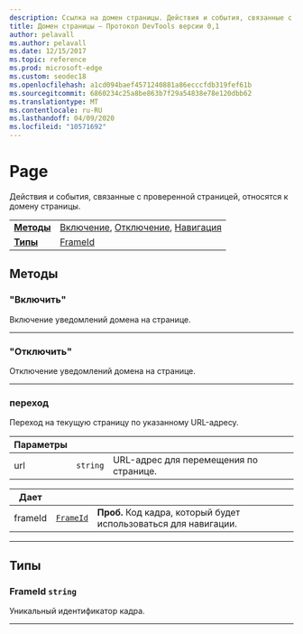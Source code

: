 ```yaml
---
description: Ссылка на домен страницы. Действия и события, связанные с проверенной страницей, относятся к домену страницы.
title: Домен страницы — Протокол DevTools версии 0,1
author: pelavall
ms.author: pelavall
ms.date: 12/15/2017
ms.topic: reference
ms.prod: microsoft-edge
ms.custom: seodec18
ms.openlocfilehash: a1cd094baef4571240881a86ecccfdb319fef61b
ms.sourcegitcommit: 6860234c25a8be863b7f29a54838e78e120dbb62
ms.translationtype: MT
ms.contentlocale: ru-RU
ms.lasthandoff: 04/09/2020
ms.locfileid: "10571692"
---
```

# Page
Действия и события, связанные с проверенной страницей, относятся к домену страницы.

| | |
|-|-|
| [**Методы**](#methods) | [Включение](#enable), [Отключение](#disable), [Навигация](#navigate) |
| [**Типы**](#types) | [FrameId](#frameid) |
## Методы

### "Включить"
Включение уведомлений домена на странице.


---

### "Отключить" 
Отключение уведомлений домена на странице.


---

### переход
Переход на текущую страницу по указанному URL-адресу.

<table>
    <thead>
        <tr>
            <th>Параметры</th>
            <th></th>
            <th></th>
        </tr>
    </thead>
    <tbody>
        <tr>
            <td>url</td>
            <td><code class="flyout">string</code></td>
            <td>URL-адрес для перемещения по странице.</td>
        </tr>
    </tbody>
</table>
<table>
    <thead>
        <tr>
            <th>Дает</th>
            <th></th>
            <th></th>
        </tr>
    </thead>
    <tbody>
        <tr>
            <td>frameId</td>
            <td><a href="#frameid"><code class="flyout">FrameId</code></a></td>
            <td><span><b>Проб. </b></span>Код кадра, который будет использоваться для навигации.</td>
        </tr>
    </tbody>
</table>

---

## Типы

### <a name="frameid"></a> FrameId `string`

Уникальный идентификатор кадра.


---
